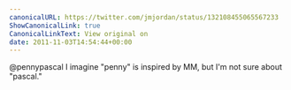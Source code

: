```yaml
---
canonicalURL: https://twitter.com/jmjordan/status/132108455065567233
ShowCanonicalLink: true
CanonicalLinkText: View original on
date: 2011-11-03T14:54:44+00:00
---
```

@pennypascal I imagine "penny" is inspired by MM, but I'm not sure about "pascal."